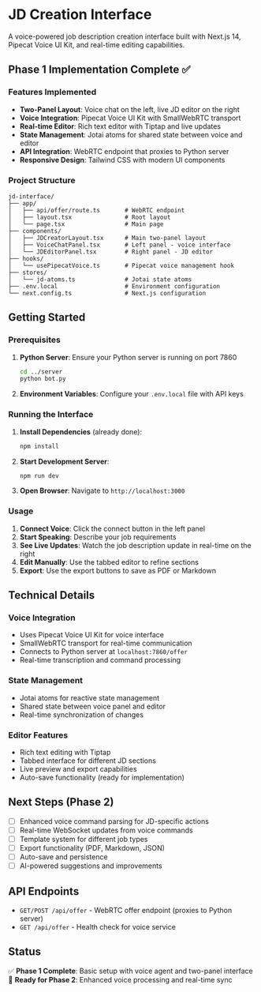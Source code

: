 # JD Creation Interface

A voice-powered job description creation interface built with Next.js 14, Pipecat Voice UI Kit, and real-time editing capabilities.

## Phase 1 Implementation Complete ✅

### Features Implemented

- **Two-Panel Layout**: Voice chat on the left, live JD editor on the right
- **Voice Integration**: Pipecat Voice UI Kit with SmallWebRTC transport
- **Real-time Editor**: Rich text editor with Tiptap and live updates
- **State Management**: Jotai atoms for shared state between voice and editor
- **API Integration**: WebRTC endpoint that proxies to Python server
- **Responsive Design**: Tailwind CSS with modern UI components

### Project Structure

```
jd-interface/
├── app/
│   ├── api/offer/route.ts       # WebRTC endpoint
│   ├── layout.tsx               # Root layout
│   └── page.tsx                 # Main page
├── components/
│   ├── JDCreatorLayout.tsx      # Main two-panel layout
│   ├── VoiceChatPanel.tsx       # Left panel - voice interface
│   └── JDEditorPanel.tsx        # Right panel - JD editor
├── hooks/
│   └── usePipecatVoice.ts       # Pipecat voice management hook
├── stores/
│   └── jd-atoms.ts              # Jotai state atoms
├── .env.local                   # Environment configuration
└── next.config.ts               # Next.js configuration
```

## Getting Started

### Prerequisites

1. **Python Server**: Ensure your Python server is running on port 7860
   ```bash
   cd ../server
   python bot.py
   ```

2. **Environment Variables**: Configure your `.env.local` file with API keys

### Running the Interface

1. **Install Dependencies** (already done):
   ```bash
   npm install
   ```

2. **Start Development Server**:
   ```bash
   npm run dev
   ```

3. **Open Browser**: Navigate to `http://localhost:3000`

### Usage

1. **Connect Voice**: Click the connect button in the left panel
2. **Start Speaking**: Describe your job requirements
3. **See Live Updates**: Watch the job description update in real-time on the right
4. **Edit Manually**: Use the tabbed editor to refine sections
5. **Export**: Use the export buttons to save as PDF or Markdown

## Technical Details

### Voice Integration
- Uses Pipecat Voice UI Kit for voice interface
- SmallWebRTC transport for real-time communication
- Connects to Python server at `localhost:7860/offer`
- Real-time transcription and command processing

### State Management
- Jotai atoms for reactive state management
- Shared state between voice panel and editor
- Real-time synchronization of changes

### Editor Features
- Rich text editing with Tiptap
- Tabbed interface for different JD sections
- Live preview and export capabilities
- Auto-save functionality (ready for implementation)

## Next Steps (Phase 2)

- [ ] Enhanced voice command parsing for JD-specific actions
- [ ] Real-time WebSocket updates from voice commands
- [ ] Template system for different job types
- [ ] Export functionality (PDF, Markdown, JSON)
- [ ] Auto-save and persistence
- [ ] AI-powered suggestions and improvements

## API Endpoints

- `GET/POST /api/offer` - WebRTC offer endpoint (proxies to Python server)
- `GET /api/offer` - Health check for voice service

## Status

✅ **Phase 1 Complete**: Basic setup with voice agent and two-panel interface
🔄 **Ready for Phase 2**: Enhanced voice processing and real-time sync
